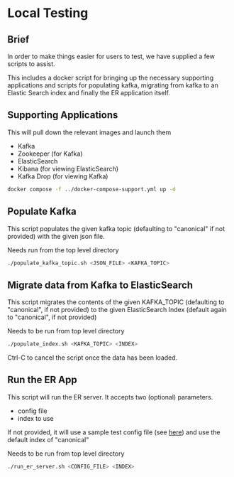 # Local Testing
## Brief
In order to make things easier for users to test, we have supplied a few scripts to assist.

This includes a docker script for bringing up the necessary supporting applications and scripts for populating kafka,
migrating from kafka to an Elastic Search index and finally the ER application itself.

## Supporting Applications
This will pull down the relevant images and launch them
- Kafka
- Zookeeper (for Kafka)
- ElasticSearch
- Kibana (for viewing ElasticSearch)
- Kafka Drop (for viewing Kafka)

```bash
docker compose -f ../docker-compose-support.yml up -d
```

## Populate Kafka
This script populates the given kafka topic (defaulting to "canonical" if not provided) with the given json file.

Needs run from the top level directory
```bash
./populate_kafka_topic.sh <JSON_FILE> <KAFKA_TOPIC>
```

## Migrate data from Kafka to ElasticSearch
This script migrates the contents of the given KAFKA_TOPIC (defaulting to "canonical", if not provided) to the given 
ElasticSearch 
Index (default again to "canonical", if not provided)

Needs to be run from top level directory
```bash
./populate_index.sh <KAFKA_TOPIC> <INDEX>
```

Ctrl-C to cancel the script once the data has been loaded.

## Run the ER App

This script will run the ER server. It accepts two (optional) parameters.
- config file
- index to use

If not provided, it will use a sample test config file (see [here](../entity-resolver-elastic/src/test/resources/dynamic_config_sample.yml)) 
and use the default index of "canonical"


Needs to be run from top level directory
```bash
./run_er_server.sh <CONFIG_FILE> <INDEX>
```
